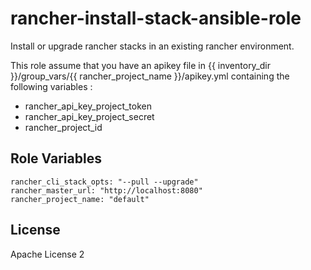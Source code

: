 # rancher-install-stack-ansible-role

Install or upgrade rancher stacks in an existing rancher environment.

This role assume that you have an apikey file in {{ inventory_dir }}/group_vars/{{ rancher_project_name }}/apikey.yml containing the following variables :
* rancher_api_key_project_token
* rancher_api_key_project_secret
* rancher_project_id

Role Variables
--------------

```
rancher_cli_stack_opts: "--pull --upgrade"
rancher_master_url: "http://localhost:8080"
rancher_project_name: "default"
```
License
-------

Apache License 2
